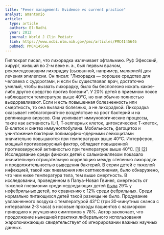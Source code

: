 ```yaml
---
title: "Fever management: Evidence vs current practice"
analyst: amantonio
article:
  type: article
  authors: El-Radhi
  year: 2012
  journal: World J Clin Pediatr
  link: https://www.ncbi.nlm.nih.gov/pmc/articles/PMC4145646
  pubmed: PMC4145646
---
```


Гиппократ писал, что лихорадка излечивает офтальмию. Руф Эфесский, хирург, живший во 2-м веке н. э., был первым врачом, рекомендовавшим лихорадку (вызванной, например, малярией) для лечения эпилепсии. Он писал: "Лихорадка — хорошее средство для человека с судорогами, и если бы существовал врач, достаточно умелый, чтобы вызвать лихорадку, было бы бесполезно искать какое-либо другое средство против болезни".
У 20% детей в приемном покое наблюдается температура выше 40°C, но они обычно полностью выздоравливают. Если и есть повышенная болезненность или смертность, то она вызвана болезнью, а не лихорадкой.
Лихорадка оказывает неблагоприятное воздействие на рост бактерий и на репликацию вирусов. Она усиливает иммунологические процессы, такие как активность IL-1, Т-хелперных клеток, цитоксических Т-клеток, B-клеток и синтез иммуноглобулина. Мобильность, фагоцитоз и уничтожение бактерий полиморфно-ядерными лейкоцитами значительно повышаются при температурах выше 40°C. Интерферон, мощный противовирусный фактор, обладает повышенной противовирусной активностью при температуре выше 40°C. [[1]](https://medicalxpress.com/news/2018-05-hotter-bodies-infections-tumours-betterresearchers.html) [[2]](https://www.sciencedaily.com/releases/2011/11/111101130200.htm)
Исследование среди финских детей с сальмонеллезом показало значительную отрицательную корреляцию между степенью лихорадки и продолжительностью выведения бактерий. В серии детей с тяжелой инфекцией, такой как пневмония или септикопиемия, было обнаружено, что чем ниже температура тела, тем выше смертность.
В исследовании, проведенном в Папуа-Новая Гвинея, смертность от тяжелой пневмонии среди недоедающих детей [была](https://www.ncbi.nlm.nih.gov/pubmed/12856055) 29% у нефебрильных детей, по сравнению с 12% среди фебрильных. Среди нормально питающихся детей такой разницы не было.
Продувание увлажненного воздуха с температурой 43°C (три 30-минутных сеанса с интервалом 2-3 часа) в носовые проходы пациентов с насморком приводило к улучшению симптомов у 78%.
Автор заключает, что продолжение нынешней практики либерального использования жаропонижающих свидетельствует об игнорировании важных научных данных.
